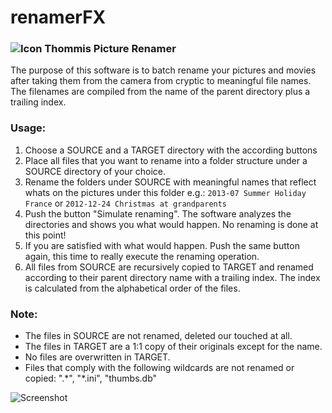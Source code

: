 renamerFX 
=========
### ![Icon](https://raw2.github.com/teabeeoh/renamerFX/master/src/deploy/package/shortcut-128.png "Icon") Thommis Picture Renamer 

 The purpose of this software is to batch rename your pictures and movies after taking them from the camera from cryptic
to meaningful file names.
The filenames are compiled from the name of the parent directory plus a trailing index.

### Usage:

1. Choose a SOURCE and a TARGET directory with the according buttons
2. Place all files that you want to rename into a folder structure under a SOURCE directory of your choice.
3. Rename the folders under SOURCE with meaningful names that reflect whats on the pictures under this folder
   e.g.: `2013-07 Summer Holiday France` or `2012-12-24 Christmas at grandparents`
4. Push the button "Simulate renaming". The software analyzes the directories and shows you what would happen.
   No renaming is done at this point!
5. If you are satisfied with what would happen. Push the same button again, this time to really execute the renaming
   operation.
6. All files from SOURCE are recursively copied to TARGET and renamed according to their parent directory name with a
   trailing index. The index is calculated from the alphabetical order of the files.

### Note:

*  The files in SOURCE are not renamed, deleted our touched at all.
*  The files in TARGET are a 1:1 copy of their originals except for the name.
*  No files are overwritten in TARGET.
*  Files that comply with the following wildcards are not renamed or copied: ".\*", "\*.ini", "thumbs.db"
  
![Screenshot](http://www.thomasbolz.de/renamerFX/renamerFX.png "RenameFX Screenshot")
